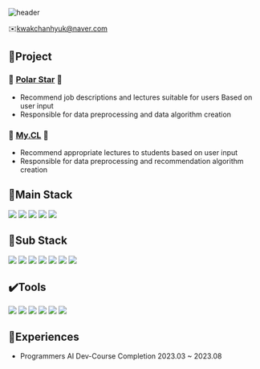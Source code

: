 ![header](https://capsule-render.vercel.app/api?type=venom&color=timeGradient&text=Welcome%20to%20Ch_Hyuk's%20GitHub%20👋&animation=twinkling&fontSize=40&fontAlignY=50&fontAlign=50&height=180)

✉️kwakchanhyuk@naver.com

## 🎏Project
### 🌟 [Polar Star](https://github.com/KDT-AiVENGERS/PolarStar_Info) 🌟
 - Recommend job descriptions and lectures suitable for users Based on user input
 - Responsible for data preprocessing and data algorithm creation


### 🎒 [My.CL](https://github.com/Ch-Hyuk/My.CL) 🎒
 - Recommend appropriate lectures to students based on user input
 - Responsible for data preprocessing and recommendation algorithm creation

## 🔆Main Stack  

<img src="https://img.shields.io/badge/python-3776AB?style=for-the-badge&logo=python&logoColor=white"> <img src="https://img.shields.io/badge/pandas-150458?style=for-the-badge&logo=pandas&logoColor=white"> <img src="https://img.shields.io/badge/pytorch-EE4C2C?style=for-the-badge&logo=pytorch&logoColor=white"> <img src="https://img.shields.io/badge/numpy-013243?style=for-the-badge&logo=numpy&logoColor=white"> <img src="https://img.shields.io/badge/selenium-43B02A?style=for-the-badge&logo=selenium&logoColor=white">

## 🔅Sub Stack  

<img src="https://img.shields.io/badge/JavaScript-f7df1e?style=for-the-badge&logo=JavaScript&logoColor=white"> <img src="https://img.shields.io/badge/C-A8B9CC?style=for-the-badge&logo=c&logoColor=white"> <img src="https://img.shields.io/badge/c++-00599c?style=for-the-badge&logo=c++&logoColor=white"> <img src="https://img.shields.io/badge/node.js-339933c?style=for-the-badge&logo=node.js&logoColor=white"> <img src="https://img.shields.io/badge/flask-000000?style=for-the-badge&logo=flask&logoColor=white"> <img src="https://img.shields.io/badge/django-092E20?style=for-the-badge&logo=django&logoColor=white"> <img src="https://img.shields.io/badge/php-777BB4?style=for-the-badge&logo=php&logoColor=white">

## ✔️Tools  

<img src="https://img.shields.io/badge/github-181717?style=for-the-badge&logo=github&logoColor=white"> <img src="https://img.shields.io/badge/vscode-007ACC?style=for-the-badge&logo=vscode&logoColor=white"> <img src="https://img.shields.io/badge/jupyter-F37626?style=for-the-badge&logo=jupyter&logoColor=white"> <img src="https://img.shields.io/badge/anaconda-44A833?style=for-the-badge&logo=anaconda&logoColor=white"> <img src="https://img.shields.io/badge/notion-000000?style=for-the-badge&logo=notion&logoColor=white"> <img src="https://img.shields.io/badge/slack-4A154B?style=for-the-badge&logo=slack&logoColor=white"> 

## 📌Experiences

- Programmers AI Dev-Course Completion
  2023.03 ~ 2023.08
<!--
**Ch-Hyuk/Ch-Hyuk** is a ✨ _special_ ✨ repository because its `README.md` (this file) appears on your GitHub profile.
🎇✉️📌✔️🌱💻
